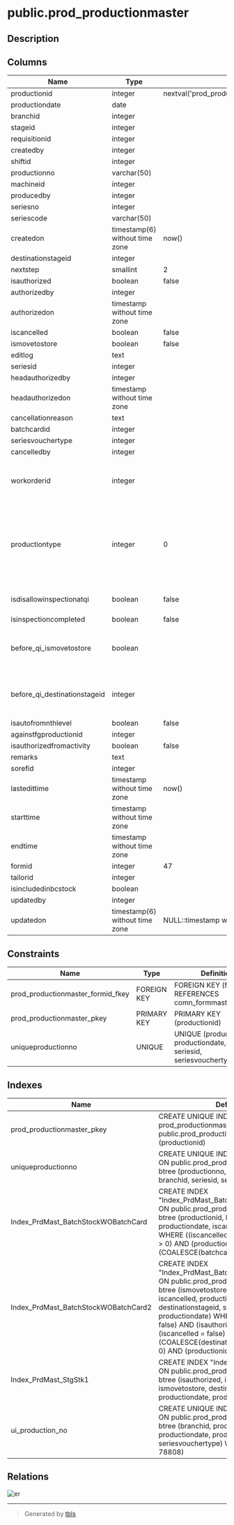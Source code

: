 # public.prod_productionmaster

## Description

## Columns

| Name | Type | Default | Nullable | Children | Parents | Comment |
| ---- | ---- | ------- | -------- | -------- | ------- | ------- |
| productionid | integer | nextval('prod_productionmaster_productionid_seq'::regclass) | false |  |  |  |
| productiondate | date |  | true |  |  |  |
| branchid | integer |  | true |  |  |  |
| stageid | integer |  | true |  |  |  |
| requisitionid | integer |  | true |  |  |  |
| createdby | integer |  | true |  |  |  |
| shiftid | integer |  | true |  |  |  |
| productionno | varchar(50) |  | true |  |  |  |
| machineid | integer |  | true |  |  |  |
| producedby | integer |  | true |  |  |  |
| seriesno | integer |  | true |  |  |  |
| seriescode | varchar(50) |  | true |  |  |  |
| createdon | timestamp(6) without time zone | now() | true |  |  |  |
| destinationstageid | integer |  | true |  |  |  |
| nextstep | smallint | 2 | false |  |  |  |
| isauthorized | boolean | false | true |  |  |  |
| authorizedby | integer |  | true |  |  |  |
| authorizedon | timestamp without time zone |  | true |  |  |  |
| iscancelled | boolean | false | false |  |  |  |
| ismovetostore | boolean | false | true |  |  |  |
| editlog | text |  | true |  |  |  |
| seriesid | integer |  | true |  |  |  |
| headauthorizedby | integer |  | true |  |  |  |
| headauthorizedon | timestamp without time zone |  | true |  |  |  |
| cancellationreason | text |  | true |  |  |  |
| batchcardid | integer |  | true |  |  |  |
| seriesvouchertype | integer |  | true |  |  |  |
| cancelledby | integer |  | true |  |  |  |
| workorderid | integer |  | true |  |  | It will be filled when stage id is -1 (Work Order Stage)<br>It is jobworkid of jw_template |
| productiontype | integer | 0 | true |  |  | 0--Production And Movement<br>1--Production (Trading)<br>2--Production from Quality Inspection<br>3--Workorder Movement<br>4--Rejection |
| isdisallowinspectionatqi | boolean | false | true |  |  | Is By Pass Inspection at Quality Inspection |
| isinspectioncompleted | boolean | false | true |  |  |  |
| before_qi_ismovetostore | boolean |  | true |  |  | Update for New Production From QI for IsMoveToStore=True in Old Production |
| before_qi_destinationstageid | integer |  | true |  |  | Update for New Production From QI for IsMoveToStore=True in Old Production |
| isautofromnthlevel | boolean | false | true |  |  |  |
| againstfgproductionid | integer |  | true |  |  |  |
| isauthorizedfromactivity | boolean | false | false |  |  |  |
| remarks | text |  | true |  |  |  |
| sorefid | integer |  | true |  |  |  |
| lastedittime | timestamp without time zone | now() | false |  |  |  |
| starttime | timestamp without time zone |  | true |  |  |  |
| endtime | timestamp without time zone |  | true |  |  |  |
| formid | integer | 47 | false |  | [public.comn_formmaster](public.comn_formmaster.md) |  |
| tailorid | integer |  | true |  |  |  |
| isincludedinbcstock | boolean |  | true |  |  |  |
| updatedby | integer |  | true |  |  |  |
| updatedon | timestamp(6) without time zone | NULL::timestamp without time zone | true |  |  |  |

## Constraints

| Name | Type | Definition |
| ---- | ---- | ---------- |
| prod_productionmaster_formid_fkey | FOREIGN KEY | FOREIGN KEY (formid) REFERENCES comn_formmaster(formid) |
| prod_productionmaster_pkey | PRIMARY KEY | PRIMARY KEY (productionid) |
| uniqueproductionno | UNIQUE | UNIQUE (productionno, productiondate, branchid, seriesid, seriesvouchertype) |

## Indexes

| Name | Definition |
| ---- | ---------- |
| prod_productionmaster_pkey | CREATE UNIQUE INDEX prod_productionmaster_pkey ON public.prod_productionmaster USING btree (productionid) |
| uniqueproductionno | CREATE UNIQUE INDEX uniqueproductionno ON public.prod_productionmaster USING btree (productionno, productiondate, branchid, seriesid, seriesvouchertype) |
| Index_PrdMast_BatchStockWOBatchCard | CREATE INDEX "Index_PrdMast_BatchStockWOBatchCard" ON public.prod_productionmaster USING btree (productionid, branchid, stageid, productiondate, iscancelled, batchcardid) WHERE ((iscancelled = false) AND (stageid > 0) AND (productionid > 0) AND (COALESCE(batchcardid, 0) = 0)) |
| Index_PrdMast_BatchStockWOBatchCard2 | CREATE INDEX "Index_PrdMast_BatchStockWOBatchCard2" ON public.prod_productionmaster USING btree (ismovetostore, isauthorized, iscancelled, productionid, destinationstageid, stageid, branchid, productiondate) WHERE ((ismovetostore = false) AND (isauthorized = true) AND (iscancelled = false) AND (COALESCE(destinationstageid, stageid) > 0) AND (productionid > 0)) |
| Index_PrdMast_StgStk1 | CREATE INDEX "Index_PrdMast_StgStk1" ON public.prod_productionmaster USING btree (isauthorized, iscancelled, ismovetostore, destinationstageid, stageid, productiondate, productionid, branchid) |
| ui_production_no | CREATE UNIQUE INDEX ui_production_no ON public.prod_productionmaster USING btree (branchid, productiontype, productiondate, productionno, seriesvouchertype) WHERE (productionid > 78808) |

## Relations

![er](public.prod_productionmaster.svg)

---

> Generated by [tbls](https://github.com/k1LoW/tbls)
